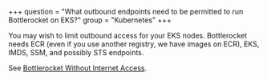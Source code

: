 +++
question = "What outbound endpoints need to be permitted to run Bottlerocket on EKS?"
group = "Kubernetes"
+++

You may wish to limit outbound access for your EKS nodes.
Bottlerocket needs ECR (even if you use another registry, we have images on ECR), EKS, IMDS, SSM, and possibly STS endpoints.

See [Bottlerocket Without Internet Access](https://github.com/bottlerocket-os/bottlerocket/discussions/3953).
